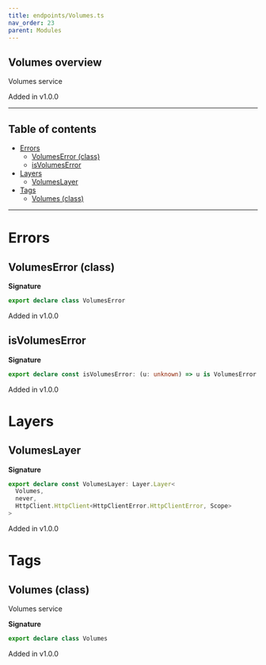 ```yaml
---
title: endpoints/Volumes.ts
nav_order: 23
parent: Modules
---
```


## Volumes overview

Volumes service

Added in v1.0.0

---

<h2 class="text-delta">Table of contents</h2>

- [Errors](#errors)
  - [VolumesError (class)](#volumeserror-class)
  - [isVolumesError](#isvolumeserror)
- [Layers](#layers)
  - [VolumesLayer](#volumeslayer)
- [Tags](#tags)
  - [Volumes (class)](#volumes-class)

---

# Errors

## VolumesError (class)

**Signature**

```ts
export declare class VolumesError
```

Added in v1.0.0

## isVolumesError

**Signature**

```ts
export declare const isVolumesError: (u: unknown) => u is VolumesError
```

Added in v1.0.0

# Layers

## VolumesLayer

**Signature**

```ts
export declare const VolumesLayer: Layer.Layer<
  Volumes,
  never,
  HttpClient.HttpClient<HttpClientError.HttpClientError, Scope>
>
```

Added in v1.0.0

# Tags

## Volumes (class)

Volumes service

**Signature**

```ts
export declare class Volumes
```

Added in v1.0.0
